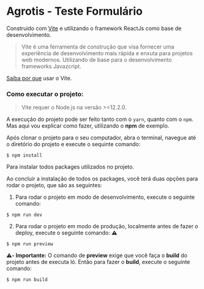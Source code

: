 # Agrotis - Teste Formulário

Construido com [Vite](https://vitejs.dev/) e utilizando o framework ReactJs como base de desenvolvimento.

> Vite é uma ferramenta de construção que visa fornecer uma experiência de desenvolvimento mais rápida e enxuta para projetos web modernos. Utilizando de base para o desenvolvimento frameworks Javazcript.

[Saiba por que](https://vitejs.dev/guide/why.html) usar o Vite.

### Como executar o projeto:

> Vite requer o Node.js na versão >=12.2.0. 

A execução do projeto pode ser feito tanto com o `yarn`, quanto com o `npm`.
Mas aqui vou explicar como fazer, utilizando o **npm** de exemplo.

Após clonar o projeto para o seu computador, abra o terminal, navegue até o diretório do projeto e execute o sequinte comando:
```
$ npm install
```
Para instalar todos packages utilizados no projeto.

Ao concluir a instalação de todos os packages, você terá duas opções para rodar o projeto, que são as seguintes:
1. Para rodar o projeto em modo de desenvolvimento, execute o seguinte comando:
```
$ npm run dev
```
2. Para rodar o projeto em modo de produção, localmente antes de fazer o deploy, execute o seguinte comando: **:warning:**
```
$ npm run preview
```
:warning:**- Importante:** O comando de **preview** exige que você faça o **build** do projeto antes de executa ló. Então para fazer o **build**, execute o seguinte comando:
```
$ npm run build
```
